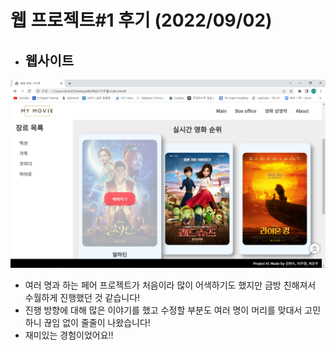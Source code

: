 # 웹 프로젝트#1 후기 (2022/09/02)

- ## 웹사이트

![index](README.assets/index.PNG)

- 여러 명과 하는 페어 프로젝트가 처음이라 많이 어색하기도 했지만 금방 친해져서 수월하게 진행했던 것 같습니다!
- 진행 방향에 대해 많은 이야기를 했고 수정할 부분도 여러 명이 머리를 맞대서 고민하니 끊임 없이 줄줄이 나왔습니다!
- 재미있는 경험이었어요!!